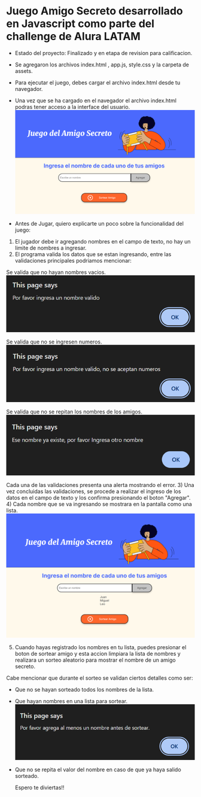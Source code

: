 <h1> Juego Amigo Secreto desarrollado en Javascript como parte del challenge de Alura LATAM </h1>

- Estado del proyecto: Finalizado y en etapa de revision para calificacion.

- Se agregaron los archivos index.html , app.js, style.css y la carpeta de assets.
  
- Para ejecutar el juego, debes cargar el archivo index.html desde tu navegador.

- Una vez que se ha cargado en el navegador el archivo index.html podras tener acceso a la interface del usuario.
![Imagen de entrada](amigo1.png)
  
- Antes de Jugar, quiero explicarte un poco sobre la funcionalidad del juego:
1) El jugador debe ir agregando nombres en el campo de texto, no hay un limite de nombres a ingresar.
2) El programa valida los datos que se estan ingresando, entre las validaciones principales podriamos mencionar:

Se valida que no hayan nombres vacios.
![Imagen de error1](amigo2.png)


Se valida que no se ingresen numeros.
![Imagen de error2](amigo3.png)     


Se valida que no se repitan los nombres de los amigos.
![Imagen de error3](amigo4.png)

Cada una de las validaciones presenta una alerta mostrando el error.
3) Una vez concluidas las validaciones, se procede a realizar el ingreso de los datos en el campo de texto y los confirma presionando el boton "Agregar".
4) Cada nombre que se va ingresando se mostrara en la pantalla como una lista.
![Imagen de lista](amigo5.png) 

5) Cuando hayas registrado los nombres en tu lista, puedes presionar el boton de sortear amigo y esta accion limpiara la lista de nombres y realizara
    un sorteo aleatorio para mostrar el nombre de un amigo secreto.
  
Cabe mencionar que durante el sorteo se validan ciertos detalles como ser:
- Que no se hayan sorteado todos los nombres de la lista.
- Que hayan nombres en una lista para sortear.
![Imagen de error6](amigo6.png)  

- Que no se repita el valor del nombre en caso de que ya haya salido sorteado.
      
    Espero te diviertas!!     
    
 

